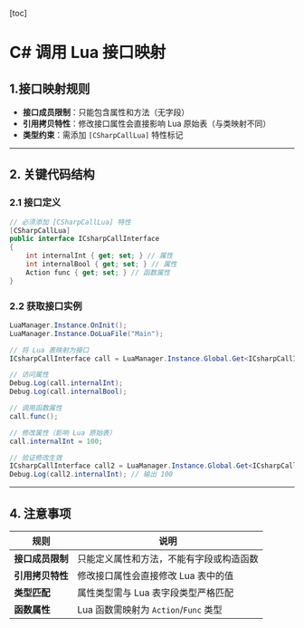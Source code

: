 [toc]

# C# 调用 Lua 接口映射

## 1.接口映射规则

- **接口成员限制**：只能包含属性和方法（无字段）  
- **引用拷贝特性**：修改接口属性会直接影响 Lua 原始表（与类映射不同）  
- **类型约束**：需添加 `[CSharpCallLua]` 特性标记  

---

## 2. 关键代码结构

### 2.1 接口定义
```csharp
// 必须添加 [CSharpCallLua] 特性
[CSharpCallLua]
public interface ICsharpCallInterface
{
    int internalInt { get; set; } // 属性
    int internalBool { get; set; } // 属性
    Action func { get; set; } // 函数属性
}
```

### 2.2 获取接口实例
```csharp
LuaManager.Instance.OnInit();
LuaManager.Instance.DoLuaFile("Main");

// 将 Lua 表映射为接口
ICsharpCallInterface call = LuaManager.Instance.Global.Get<ICsharpCallInterface>("testClass2");

// 访问属性
Debug.Log(call.internalInt);
Debug.Log(call.internalBool);

// 调用函数属性
call.func();

// 修改属性（影响 Lua 原始表）
call.internalInt = 100;

// 验证修改生效
ICsharpCallInterface call2 = LuaManager.Instance.Global.Get<ICsharpCallInterface>("testClass2");
Debug.Log(call2.internalInt); // 输出 100
```

---

## 4. 注意事项

| 规则             | 说明                                     |
| ---------------- | ---------------------------------------- |
| **接口成员限制** | 只能定义属性和方法，不能有字段或构造函数 |
| **引用拷贝特性** | 修改接口属性会直接修改 Lua 表中的值      |
| **类型匹配**     | 属性类型需与 Lua 表字段类型严格匹配      |
| **函数属性**     | Lua 函数需映射为 `Action`/`Func` 类型    |
